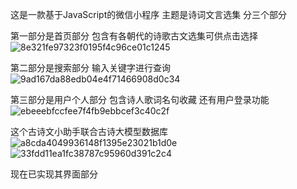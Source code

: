 这是一款基于JavaScript的微信小程序
主题是诗词文言选集
分三个部分

第一部分是首页部分
包含有各朝代的诗歌古文选集可供点击选择
![8e321fe97323f0195f4c96ce01c1245](https://github.com/user-attachments/assets/468442a1-6341-4b9c-abf3-f5909a50ce11)


第二部分是搜索部分
输入关键字进行查询
![9ad167da88edb04e4f71466908d0c34](https://github.com/user-attachments/assets/03bc2999-4e2b-46ea-afea-e4c27197c98d)

第三部分是用户个人部分
包含诗人歌词名句收藏
还有用户登录功能
![ebeeebfccfee7f4fb9ebbcef3c40c2f](https://github.com/user-attachments/assets/6d5020bd-3c6f-437c-a270-68e84bd862fa)

这个古诗文小助手联合古诗大模型数据库![a8cda4049936148f1395e23021b1d0e](https://github.com/user-attachments/assets/2d22c092-1d79-4974-8cff-4b616a30fa6b)
![33fdd11ea1fc38787c95960d391c2c4](https://github.com/user-attachments/assets/4b30c85e-c605-4ae3-9ef3-14d30bc2b6a6)

现在已实现其界面部分
